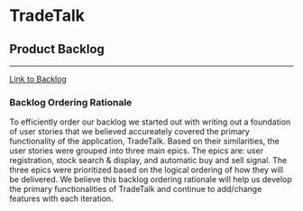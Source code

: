# TradeTalk

## Product Backlog
---
[Link to Backlog](https://swe6733-2022.atlassian.net/jira/software/projects/WSP/boards/3/backlog)

### Backlog Ordering Rationale
To efficiently order our backlog we started out with writing out a foundation of user stories that we believed accureately covered the primary functionality of the application, TradeTalk. Based on their similarities, the user stories were grouped into three main epics. The epics are: user registration, stock search & display, and automatic buy and sell signal. The three epics were prioritized based on the logical ordering of how they will be delivered. We believe this backlog ordering rationale will help us develop the primary functionalities of TradeTalk and continue to add/change features with each iteration.

<br/>

